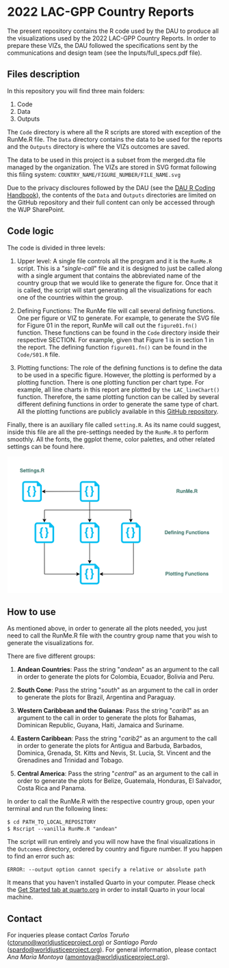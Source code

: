 # 2022 LAC-GPP Country Reports

The present repository contains the R code used by the DAU to produce all the visualizations used by the 2022 LAC-GPP Country Reports. In order to prepare these VIZs, the DAU followed the specifications sent by the communications and design team (see the Inputs/full_specs.pdf file).

## Files description
In this repository you will find three main folders:

1. Code
2. Data
3. Outputs

The `Code` directory is where all the R scripts are stored with exception of the RunMe.R file. The `Data` directory contains the data to be used for the reports and the `Outputs` directory is where the VIZs outcomes are saved.

The data to be used in this project is a subset from the merged.dta file managed by the organization. The VIZs are stored in SVG format following this filing system: `COUNTRY_NAME/FIGURE_NUMBER/FILE_NAME.svg`

Due to the privacy discloures followed by the DAU (see the [DAU R Coding Handbook](https://ctoruno.quarto.pub/wjp-r-handbook/)), the contents of the `Data` and `Outputs` directories are limited on the GitHub repository and their full content can only be accessed through the WJP SharePoint.

## Code logic

The code is divided in three levels:

1. Upper level: A single file controls all the program and it is the `RunMe.R` script. This is a "_single-call_" file and it is designed to just be called along with a single argument that contains the abbreviated name of the country group that we would like to generate the figure for. Once that it is called, the script will start generating all the visualizations for each one of the countries within the group.

2. Defining Functions: The RunMe file will call several defining functions. One per figure or VIZ to generate. For example, to generate the SVG file for Figure 01 in the report, RunMe will call out the `figure01.fn()` function. These functions can be found in the `Code` directory inside their respective SECTION. For example, given that Figure 1 is in section 1 in the report. The defining function `figure01.fn()` can be found in the `Code/S01.R` file.

3. Plotting functions: The role of the defining functions is to define the data to be used in a specific figure. However, the plotting is performed by a plotting function. There is one plotting function per chart type. For example, all line charts in this report are plotted by `the LAC_lineChart()` function. Therefore, the same plotting function can be called by several different defining functions in order to generate the same type of chart. All the plotting functions are publicly available in this [GitHub repository](https://github.com/ctoruno/WJP-Data-Viz/tree/main/LAC).

Finally, there is an auxiliary file called `setting.R`. As its name could suggest, inside this file are all the pre-settings needed by the `RunMe.R` to perform smoothly. All the fonts, the ggplot theme, color palettes, and other related settings can be found here.

![Code Logic](Inputs/code_structure.png)

## How to use
As mentioned above, in order to generate all the plots needed, you just need to call the RunMe.R file with the country group name that you wish to generate the visualizations for.

There are five different groups:

1. **Andean Countries**: Pass the string "_andean_" as an argument to the call in order to generate the plots for Colombia, Ecuador, Bolivia and Peru.

2. **South Cone**: Pass the string "_south_" as an argument to the call in order to generate the plots for Brazil, Argentina and Paraguay.

3. **Western Caribbean and the Guianas**: Pass the string "_carib1_" as an argument to the call in order to generate the plots for Bahamas, Dominican Republic, Guyana, Haiti, Jamaica and Suriname.

4. **Eastern Caribbean**: Pass the string "_carib2_" as an argument to the call in order to generate the plots for  Antigua and Barbuda, Barbados, Dominica, Grenada, St. Kitts and Nevis, St. Lucia, St. Vincent and the Grenadines and Trinidad and Tobago.

5. **Central America**: Pass the string "_central_" as an argument to the call in order to generate the plots for Belize, Guatemala, Honduras, El Salvador, Costa Rica and Panama.

In order to call the RunMe.R with the respective country group, open  your terminal and run the following lines:

```
$ cd PATH_TO_LOCAL_REPOSITORY
$ Rscript --vanilla RunMe.R "andean"
```

The script will run entirely and you will now have the final visualizations in the `Outcomes` directory, ordered by country and figure number. If you happen to find an error such as: 

```
ERROR: --output option cannot specify a relative or absolute path
```

It means that you haven't installed Quarto in your computer. Please check the [Get Started tab at quarto.org](https://quarto.org/docs/get-started/) in order to install Quarto in your local machine.


## Contact
For inqueries please contact _Carlos Toruño_ (ctoruno@worldjusticeproject.org) or _Santiago Pardo_ (spardo@worldjusticeproject.org). For general information, please contact _Ana María Montoya_ (amontoya@worldjusticeproject.org).
